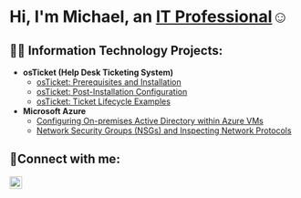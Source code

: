 <h1>Hi, I'm Michael, an <a href="https://www.linkedin.com/in/michael93diaz/">IT Professional</a>☺</h1>

<h2>👨‍💻 Information Technology Projects:</h2>

- <b>osTicket (Help Desk Ticketing System)</b>
  - [osTicket: Prerequisites and Installation](https://github.com/michael93diaz/osticket-prereqs)
  - [osTicket: Post-Installation Configuration](https://github.com/michael93diaz/-post-install-config)
  - [osTicket: Ticket Lifecycle Examples](https://github.com/michael93diaz/-ticket-lifecycle)
- <b>Microsoft Azure</b>
  - [Configuring On-premises Active Directory within Azure VMs](https://github.com/michael93diaz/-configure-ad)
  - [Network Security Groups (NSGs) and Inspecting Network Protocols](https://github.com/michael93diaz/-azure-network-protocols)

<h2>🤳Connect with me:</h2>

[<img align="left" alt="Josh | LinkedIn" width="22px" src="https://cdn.jsdelivr.net/npm/simple-icons@v3/icons/linkedin.svg" />][linkedin]


[linkedin]: https://linkedin.com/in/Josh
